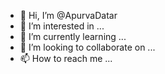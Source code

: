 - 👋 Hi, I’m @ApurvaDatar
- 👀 I’m interested in ...
- 🌱 I’m currently learning ...
- 💞️ I’m looking to collaborate on ...
- 📫 How to reach me ...

<!---
ApurvaDatar/ApurvaDatar is a ✨ special ✨ repository because its `README.md` (this file) appears on your GitHub profile.
You can click the Preview link to take a look at your changes.
--->
